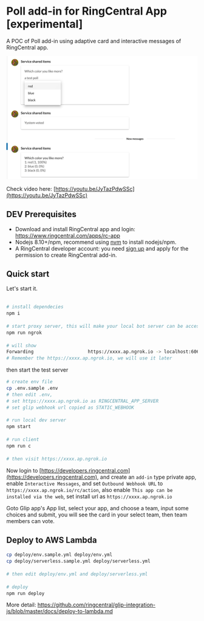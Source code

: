 
# Poll add-in for RingCentral App [experimental]

A POC of Poll add-in using adaptive card and interactive messages of RingCentral app.

![ ](screenshots/poll-add-in-ss-min.png)

Check video here: [https://youtu.be/JyTazPdwSSc](https://youtu.be/JyTazPdwSSc)

## DEV Prerequisites

- Download and install RingCentral app and login: https://www.ringcentral.com/apps/rc-app
- Nodejs 8.10+/npm, recommend using [nvm](https://github.com/creationix/nvm) to install nodejs/npm.
- A RingCentral developer account: you need [sign up](https://developers.ringcentral.com/) and apply for the permission to create RingCentral add-in.

## Quick start

Let's start it.

```bash

# install dependecies
npm i

# start proxy server, this will make your local bot server can be accessed by RingCentral service
npm run ngrok

# will show
Forwarding                    https://xxxx.ap.ngrok.io -> localhost:6066
# Remember the https://xxxx.ap.ngrok.io, we will use it later
```

then start the test server

```bash
# create env file
cp .env.sample .env
# then edit .env,
# set https://xxxx.ap.ngrok.io as RINGCENTRAL_APP_SERVER
# set glip webhook url copied as STATIC_WEBHOOK

# run local dev server
npm start

# run client
npm run c

# then visit https://xxxx.ap.ngrok.io
```

Now login to [https://developers.ringcentral.com](https://developers.ringcentral.com), and create an `add-in` type private app, enable `Interactive Messages`, and set `Outbound Webhook URL` to `https://xxxx.ap.ngrok.io/rc/action`, also enable `This app can be installed via the web`, set install url as `https://xxxx.ap.ngrok.io`

Goto Glip app's App list, select your app, and choose a team, input some choices and submit, you will see the card in your select team, then team members can vote.

## Deploy to AWS Lambda

```bash
cp deploy/env.sample.yml deploy/env.yml
cp deploy/serverless.sample.yml deploy/serverless.yml

# then edit deploy/env.yml and deploy/serverless.yml

# deploy
npm run deploy
```

More detail: https://github.com/ringcentral/glip-integration-js/blob/master/docs/deploy-to-lambda.md
